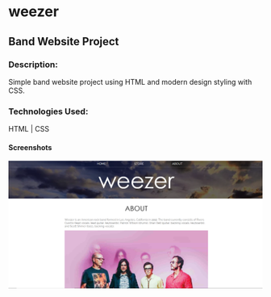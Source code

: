 # weezer

## Band Website Project

### Description:

Simple band website project using HTML and modern design styling with CSS.

### Technologies Used:

HTML | CSS

#### Screenshots

![](images/screenshot.png)
